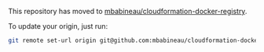 This repository has moved to [mbabineau/cloudformation-docker-registry](https://github.com/mbabineau/cloudformation-docker-registry).

To update your origin, just run:
```bash
git remote set-url origin git@github.com:mbabineau/cloudformation-docker-registry.git
```